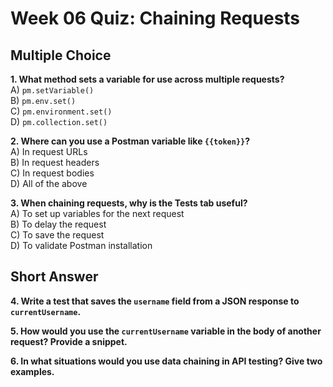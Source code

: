 # Week 06 Quiz: Chaining Requests

## Multiple Choice

**1. What method sets a variable for use across multiple requests?**  
A) `pm.setVariable()`  
B) `pm.env.set()`  
C) `pm.environment.set()`  
D) `pm.collection.set()`

**2. Where can you use a Postman variable like `{{token}}`?**  
A) In request URLs  
B) In request headers  
C) In request bodies  
D) All of the above

**3. When chaining requests, why is the Tests tab useful?**  
A) To set up variables for the next request  
B) To delay the request  
C) To save the request  
D) To validate Postman installation

## Short Answer

**4. Write a test that saves the `username` field from a JSON response to `currentUsername`.**

**5. How would you use the `currentUsername` variable in the body of another request? Provide a snippet.**

**6. In what situations would you use data chaining in API testing? Give two examples.**
